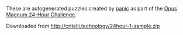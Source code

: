 These are autogenerated puzzles created by [panic](https://www.reddit.com/user/panic/) as part of the [Opus Magnum 24-Hour Challenge](https://www.reddit.com/r/opus_magnum/comments/1chs6eu/opus_magnum_24hour_challenge/).

Downloaded from http://critelli.technology/24hour-1-sample.zip